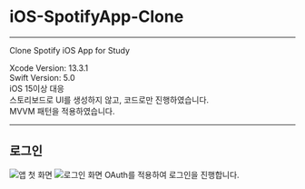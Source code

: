 # iOS-SpotifyApp-Clone
***
Clone Spotify iOS App for Study

Xcode Version: 13.3.1  
Swift Version: 5.0  
iOS 15이상 대응  
스토리보드로 UI를 생성하지 않고, 코드로만 진행하였습니다.  
MVVM 패턴을 적용하였습니다.  
***


## 로그인
![앱 첫 화면](https://user-images.githubusercontent.com/62288773/164729389-53c85f29-7321-49ab-bbb9-e775f18ad367.png) ![로그인 화면](https://user-images.githubusercontent.com/62288773/164729707-ec4fbe15-10cd-4369-b65e-34cb32d6962f.png)
OAuth를 적용하여 로그인을 진행합니다.

